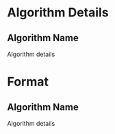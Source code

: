 # Algorithm Details
Algorithm Name
-------------
Algorithm details

# Format
Algorithm Name
-------------
Algorithm details
